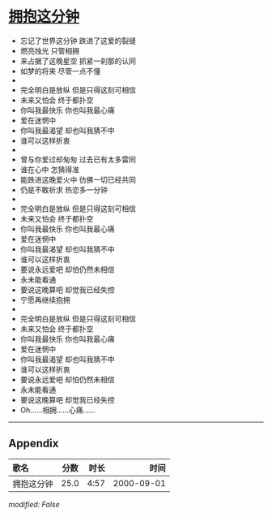 # [拥抱这分钟](https://music.163.com/song?id=25870069)

* 忘记了世界这分钟 跌进了这爱的裂缝
* 燃亮烛光 只管相拥
* 来占据了这晚星空 抓紧一刹那的认同
* 如梦的将来 尽管一点不懂
* 
* 完全明白是放纵 但是只得这刻可相信
* 未来又怕会 终于都扑空
* 你叫我最快乐 你也叫我最心痛
* 爱在迷惘中
* 你叫我最渴望 却也叫我猜不中
* 谁可以这样折衷
* 
* 曾与你爱过却匆匆 过去已有太多雷同
* 谁在心中 怎猜得准
* 能跌进这晚爱火中 彷佛一切已经共同
* 仍是不敢祈求 热恋多一分钟
* 
* 完全明白是放纵 但是只得这刻可相信
* 未来又怕会 终于都扑空
* 你叫我最快乐 你也叫我最心痛
* 爱在迷惘中
* 你叫我最渴望 却也叫我猜不中
* 谁可以这样折衷
* 要说永远爱吧 却怕仍然未相信
* 永未能看通
* 要说这晚算吧 却觉我已经失控
* 宁愿再继续抱拥
* 
* 完全明白是放纵 但是只得这刻可相信
* 未来又怕会 终于都扑空
* 你叫我最快乐 你也叫我最心痛
* 爱在迷惘中
* 你叫我最渴望 却也叫我猜不中
* 谁可以这样折衷
* 要说永远爱吧 却怕仍然未相信
* 永未能看通
* 要说这晚算吧 却觉我已经失控
* Oh......相拥......心痛......


---

## Appendix

|歌名|分数|时长|时间|
|:---|:---:|---:|---:|
|拥抱这分钟|25.0|4:57|2000-09-01

*modified: False*